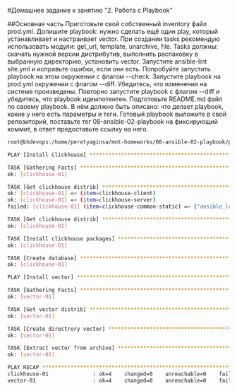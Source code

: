 #Домашнее задание к занятию "2. Работа с Playbook"

##Основная часть
Приготовьте свой собственный inventory файл prod.yml.
Допишите playbook: нужно сделать ещё один play, который устанавливает и настраивает vector.
При создании tasks рекомендую использовать модули: get_url, template, unarchive, file.
Tasks должны: скачать нужной версии дистрибутив, выполнить распаковку в выбранную директорию, установить vector.
Запустите ansible-lint site.yml и исправьте ошибки, если они есть.
Попробуйте запустить playbook на этом окружении с флагом --check.
Запустите playbook на prod.yml окружении с флагом --diff. Убедитесь, что изменения на системе произведены.
Повторно запустите playbook с флагом --diff и убедитесь, что playbook идемпотентен.
Подготовьте README.md файл по своему playbook. В нём должно быть описано: что делает playbook, какие у него есть параметры и теги.
Готовый playbook выложите в свой репозиторий, поставьте тег 08-ansible-02-playbook на фиксирующий коммит, в ответ предоставьте ссылку на него.







```bash
root@bhdevops:/home/peretyaginsa/mnt-homeworks/08-ansible-02-playbook/playbook# ansible-playbook -i inventory/prod.yml site.yml --diff

PLAY [Install Clickhouse] ******************************************************************************************************************************************************************************************************************************

TASK [Gathering Facts] *********************************************************************************************************************************************************************************************************************************
ok: [clickhouse-01]

TASK [Get clickhouse distrib] **************************************************************************************************************************************************************************************************************************
ok: [clickhouse-01] => (item=clickhouse-client)
ok: [clickhouse-01] => (item=clickhouse-server)
failed: [clickhouse-01] (item=clickhouse-common-static) => {"ansible_loop_var": "item", "changed": false, "dest": "./clickhouse-common-static-22.3.3.44.rpm", "elapsed": 0, "gid": 0, "group": "root", "item": "clickhouse-common-static", "mode": "0644", "msg": "Request failed", "owner": "root", "response": "HTTP Error 404: Not Found", "size": 246310036, "state": "file", "status_code": 404, "uid": 0, "url": "https://packages.clickhouse.com/rpm/stable/clickhouse-common-static-22.3.3.44.noarch.rpm"}

TASK [Get clickhouse distrib] **************************************************************************************************************************************************************************************************************************
ok: [clickhouse-01]

TASK [Install clickhouse packages] *********************************************************************************************************************************************************************************************************************
ok: [clickhouse-01]

TASK [Create database] *********************************************************************************************************************************************************************************************************************************
ok: [clickhouse-01]

PLAY [Install vector] **********************************************************************************************************************************************************************************************************************************

TASK [Gathering Facts] *********************************************************************************************************************************************************************************************************************************
ok: [vector-01]

TASK [Get vector distrib] ******************************************************************************************************************************************************************************************************************************
ok: [vector-01]

TASK [Create directrory vector] ************************************************************************************************************************************************************************************************************************
ok: [vector-01]

TASK [Extract vector from archive] *********************************************************************************************************************************************************************************************************************
ok: [vector-01]

PLAY RECAP *********************************************************************************************************************************************************************************************************************************************
clickhouse-01              : ok=4    changed=0    unreachable=0    failed=0    skipped=0    rescued=1    ignored=0   
vector-01                  : ok=4    changed=0    unreachable=0    failed=0    skipped=0    rescued=0    ignored=0
```
